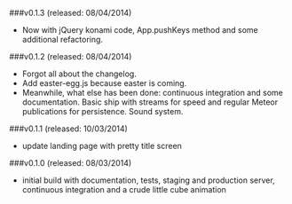 ###v0.1.3
(released: 08/04/2014)

- Now with jQuery konami code, App.pushKeys method and some additional refactoring.

###v0.1.2
(released: 08/04/2014)

- Forgot all about the changelog.
- Add easter-egg.js because easter is coming.
- Meanwhile, what else has been done: continuous integration and some documentation. Basic ship with streams for speed and regular Meteor publications for persistence. Sound system.

###v0.1.1
(released: 10/03/2014)

- update landing page with pretty title screen

###v0.1.0
(released: 08/03/2014)

- initial build with documentation, tests, staging and production server, continuous integration and a crude little cube animation